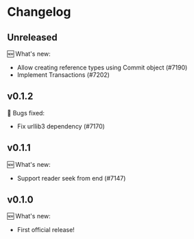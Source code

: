 # Changelog

## Unreleased

:new: What's new:

- Allow creating reference types using Commit object (#7190)
- Implement Transactions (#7202)

## v0.1.2

:bug: Bugs fixed:

- Fix urllib3 dependency (#7170)

## v0.1.1

:new: What's new:

- Support reader seek from end (#7147)

## v0.1.0

:new: What's new:

- First official release!

